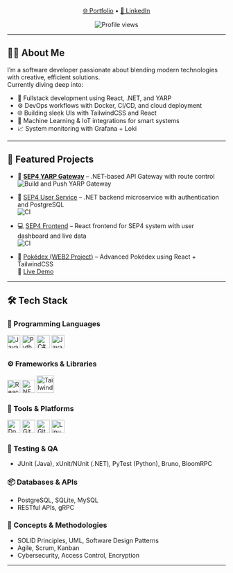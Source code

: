 
<p align="center">
  <a href="https://alexanderjannikdj.vercel.app/">🌐 Portfolio</a> • 
  <a href="https://www.linkedin.com/in/alexanderjannikdj/">💼 LinkedIn</a>
</p>
<p align="center">
  <img src="https://komarev.com/ghpvc/?username=notnebu&label=Profile%20views&color=0e75b6&style=flat" alt="Profile views" />
</p>

---

## 👨‍💻 About Me

I’m a software developer passionate about blending modern technologies with creative, efficient solutions.  
Currently diving deep into:

- 🌱 Fullstack development using React, .NET, and YARP 
- ⚙️ DevOps workflows with Docker, CI/CD, and cloud deployment  
- 🌐 Building sleek UIs with TailwindCSS and React  
- 🧠 Machine Learning & IoT integrations for smart systems  
- 📈 System monitoring with Grafana + Loki

---

## 🚀 Featured Projects

- 🔁 [**SEP4 YARP Gateway**](https://github.com/NotNebu/SEP4_Yarp_Gateway) – .NET-based API Gateway with route control
  ![Build and Push YARP Gateway](https://github.com/NotNebu/SEP4_Yarp_Gateway/actions/workflows/deploy.yml/badge.svg)

- 🧍 [SEP4 User Service](https://github.com/NotNebu/SEP4_User_Service) – .NET backend microservice with authentication and PostgreSQL  
  ![CI](https://github.com/NotNebu/SEP4_User_Service/actions/workflows/docker.yml/badge.svg)

- 💻 [SEP4 Frontend](https://github.com/NotNebu/SEP4_Frontend) – React frontend for SEP4 system with user dashboard and live data  
  ![CI](https://github.com/NotNebu/SEP4_Frontend/actions/workflows/docker.yml/badge.svg)

- 🧩 [Pokédex (WEB2 Project)](https://github.com/NotNebu/WEB2_Pokedex) – Advanced Pokédex using React + TailwindCSS  
  🔗 [Live Demo](https://web2-pokedex.vercel.app/)  

---

## 🛠️ Tech Stack

### 🧠 Programming Languages
<p>
  <img src="https://cdn.jsdelivr.net/gh/devicons/devicon/icons/java/java-original.svg" height="30" alt="Java"/>
  <img src="https://cdn.jsdelivr.net/gh/devicons/devicon/icons/python/python-original.svg" height="30" alt="Python"/>
  <img src="https://cdn.jsdelivr.net/gh/devicons/devicon/icons/csharp/csharp-original.svg" height="30" alt="C#"/>
  <img src="https://cdn.jsdelivr.net/gh/devicons/devicon/icons/javascript/javascript-original.svg" height="30" alt="JavaScript"/>
</p>

### ⚙️ Frameworks & Libraries
<p>
  <img src="https://cdn.jsdelivr.net/gh/devicons/devicon/icons/react/react-original.svg" height="30" alt="React"/>
  <img src="https://cdn.jsdelivr.net/gh/devicons/devicon/icons/dot-net/dot-net-original-wordmark.svg" height="30" alt=".NET"/>
  <img src="https://www.vectorlogo.zone/logos/tailwindcss/tailwindcss-icon.svg" alt="TailwindCSS" width="40" height="40"/>
</p>

### 🧰 Tools & Platforms
<p>
  <img src="https://cdn.jsdelivr.net/gh/devicons/devicon/icons/docker/docker-original.svg" height="30" alt="Docker"/>
  <img src="https://cdn.jsdelivr.net/gh/devicons/devicon/icons/git/git-original.svg" height="30" alt="Git"/>
  <img src="https://cdn.jsdelivr.net/gh/devicons/devicon/icons/github/github-original.svg" height="30" alt="GitHub"/>
  <img src="https://cdn.jsdelivr.net/gh/devicons/devicon/icons/linux/linux-original.svg" height="30" alt="Linux"/>
</p>

### 🧪 Testing & QA
- JUnit (Java), xUnit/NUnit (.NET), PyTest (Python), Bruno, BloomRPC

### 📦 Databases & APIs
- PostgreSQL, SQLite, MySQL  
- RESTful APIs, gRPC

### 🧠 Concepts & Methodologies
- SOLID Principles, UML, Software Design Patterns  
- Agile, Scrum, Kanban  
- Cybersecurity, Access Control, Encryption

---


